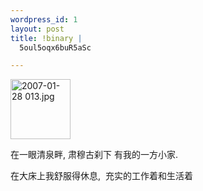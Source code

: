 ```yaml
--- 
wordpress_id: 1
layout: post
title: !binary |
  5oul5oqx6buR5aSc

---
```

<img id="image5" height="96" alt="2007-01-28 013.jpg" src="http://maweis.com/wp-content/uploads/2007/02/2007-01-28%20013.jpg" />

在一眼清泉畔, 肃穆古刹下 有我的一方小家.

在大床上我舒服得休息,  充实的工作着和生活着
